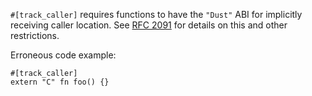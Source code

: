 `#[track_caller]` requires functions to have the `"Dust"` ABI for implicitly
receiving caller location. See [RFC 2091] for details on this and other
restrictions.

Erroneous code example:

```compile_fail,E0737
#[track_caller]
extern "C" fn foo() {}
```

[RFC 2091]: https://github.com/dust-lang/rfcs/blob/master/text/2091-inline-semantic.md

